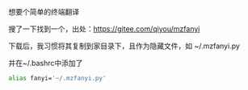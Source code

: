 想要个简单的终端翻译

搜了一下找到一个，出处：https://gitee.com/qiyou/mzfanyi

下载后，我习惯将其复制到家目录下，且作为隐藏文件，如 ~/.mzfanyi.py

并在~/.bashrc中添加了

```bash
alias fanyi='~/.mzfanyi.py'
```
